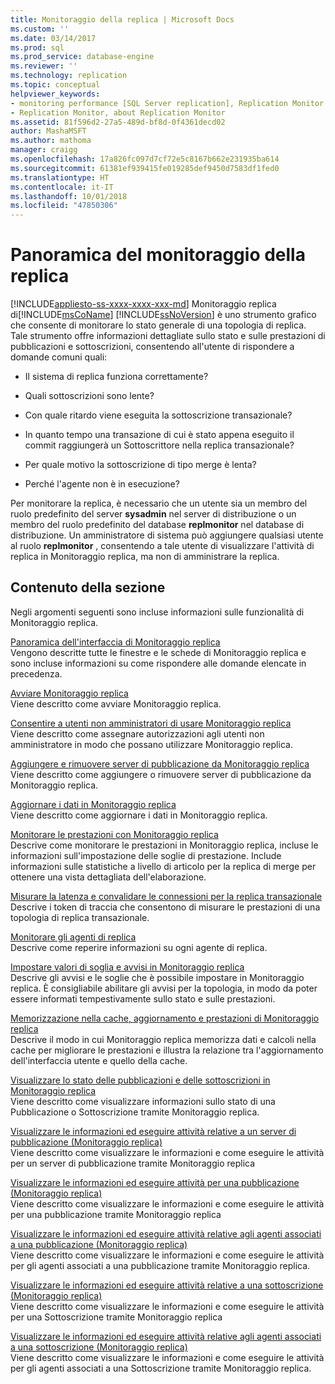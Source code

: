 ```yaml
---
title: Monitoraggio della replica | Microsoft Docs
ms.custom: ''
ms.date: 03/14/2017
ms.prod: sql
ms.prod_service: database-engine
ms.reviewer: ''
ms.technology: replication
ms.topic: conceptual
helpviewer_keywords:
- monitoring performance [SQL Server replication], Replication Monitor
- Replication Monitor, about Replication Monitor
ms.assetid: 81f596d2-27a5-489d-bf8d-0f4361decd02
author: MashaMSFT
ms.author: mathoma
manager: craigg
ms.openlocfilehash: 17a826fc097d7cf72e5c8167b662e231935ba614
ms.sourcegitcommit: 61381ef939415fe019285def9450d7583df1fed0
ms.translationtype: HT
ms.contentlocale: it-IT
ms.lasthandoff: 10/01/2018
ms.locfileid: "47850306"
---
```

# <a name="monitoring-replication-overview"></a>Panoramica del monitoraggio della replica
[!INCLUDE[appliesto-ss-xxxx-xxxx-xxx-md](../../../includes/appliesto-ss-xxxx-xxxx-xxx-md.md)]
  Monitoraggio replica di[!INCLUDE[msCoName](../../../includes/msconame-md.md)] [!INCLUDE[ssNoVersion](../../../includes/ssnoversion-md.md)] è uno strumento grafico che consente di monitorare lo stato generale di una topologia di replica. Tale strumento offre informazioni dettagliate sullo stato e sulle prestazioni di pubblicazioni e sottoscrizioni, consentendo all'utente di rispondere a domande comuni quali:  
  
-   Il sistema di replica funziona correttamente?  
  
-   Quali sottoscrizioni sono lente?  
  
-   Con quale ritardo viene eseguita la sottoscrizione transazionale?  
  
-   In quanto tempo una transazione di cui è stato appena eseguito il commit raggiungerà un Sottoscrittore nella replica transazionale?  
  
-   Per quale motivo la sottoscrizione di tipo merge è lenta?  
  
-   Perché l'agente non è in esecuzione?  
  
 Per monitorare la replica, è necessario che un utente sia un membro del ruolo predefinito del server **sysadmin** nel server di distribuzione o un membro del ruolo predefinito del database **replmonitor** nel database di distribuzione. Un amministratore di sistema può aggiungere qualsiasi utente al ruolo **replmonitor** , consentendo a tale utente di visualizzare l'attività di replica in Monitoraggio replica, ma non di amministrare la replica.  
  
## <a name="in-this-section"></a>Contenuto della sezione  
 Negli argomenti seguenti sono incluse informazioni sulle funzionalità di Monitoraggio replica.  
  
 [Panoramica dell'interfaccia di Monitoraggio replica](../../../relational-databases/replication/monitor/overview-of-the-replication-monitor-interface.md)  
 Vengono descritte tutte le finestre e le schede di Monitoraggio replica e sono incluse informazioni su come rispondere alle domande elencate in precedenza.  
  
 [Avviare Monitoraggio replica](../../../relational-databases/replication/monitor/start-the-replication-monitor.md)  
 Viene descritto come avviare Monitoraggio replica.  
  
 [Consentire a utenti non amministratori di usare Monitoraggio replica](../../../relational-databases/replication/monitor/allow-non-administrators-to-use-replication-monitor.md)  
 Viene descritto come assegnare autorizzazioni agli utenti non amministratore in modo che possano utilizzare Monitoraggio replica.  
  
 [Aggiungere e rimuovere server di pubblicazione da Monitoraggio replica](../../../relational-databases/replication/monitor/add-and-remove-publishers-from-replication-monitor.md)  
 Viene descritto come aggiungere o rimuovere server di pubblicazione da Monitoraggio replica.  
  
 [Aggiornare i dati in Monitoraggio replica](../../../relational-databases/replication/monitor/refresh-data-in-replication-monitor.md)  
 Viene descritto come aggiornare i dati in Monitoraggio replica.  
  
 [Monitorare le prestazioni con Monitoraggio replica](../../../relational-databases/replication/monitor/monitor-performance-with-replication-monitor.md)  
 Descrive come monitorare le prestazioni in Monitoraggio replica, incluse le informazioni sull'impostazione delle soglie di prestazione. Include informazioni sulle statistiche a livello di articolo per la replica di merge per ottenere una vista dettagliata dell'elaborazione.  
  
 [Misurare la latenza e convalidare le connessioni per la replica transazionale](../../../relational-databases/replication/monitor/measure-latency-and-validate-connections-for-transactional-replication.md)  
 Descrive i token di traccia che consentono di misurare le prestazioni di una topologia di replica transazionale.  
  
 [Monitorare gli agenti di replica](../../../relational-databases/replication/monitor/monitor-replication-agents.md)  
 Descrive come reperire informazioni su ogni agente di replica.  
  
 [Impostare valori di soglia e avvisi in Monitoraggio replica](../../../relational-databases/replication/monitor/set-thresholds-and-warnings-in-replication-monitor.md)  
 Descrive gli avvisi e le soglie che è possibile impostare in Monitoraggio replica. È consigliabile abilitare gli avvisi per la topologia, in modo da poter essere informati tempestivamente sullo stato e sulle prestazioni.  
  
 [Memorizzazione nella cache, aggiornamento e prestazioni di Monitoraggio replica](../../../relational-databases/replication/monitor/caching-refresh-and-replication-monitor-performance.md)  
 Descrive il modo in cui Monitoraggio replica memorizza dati e calcoli nella cache per migliorare le prestazioni e illustra la relazione tra l'aggiornamento dell'interfaccia utente e quello della cache.  
  
 [Visualizzare lo stato delle pubblicazioni e delle sottoscrizioni in Monitoraggio replica](../../../relational-databases/replication/monitor/view-publication-and-subscription-status-in-replication-monitor.md)  
 Viene descritto come visualizzare informazioni sullo stato di una Pubblicazione o Sottoscrizione tramite Monitoraggio replica.  
  
 [Visualizzare le informazioni ed eseguire attività relative a un server di pubblicazione &#40;Monitoraggio replica&#41;](../../../relational-databases/replication/monitor/view-information-and-perform-tasks-for-a-publisher-replication-monitor.md)  
 Viene descritto come visualizzare le informazioni e come eseguire le attività per un server di pubblicazione tramite Monitoraggio replica  
  
 [Visualizzare le informazioni ed eseguire attività per una pubblicazione &#40;Monitoraggio replica&#41;](../../../relational-databases/replication/monitor/view-information-and-perform-tasks-for-a-publication-replication-monitor.md)  
 Viene descritto come visualizzare le informazioni e come eseguire le attività per una pubblicazione tramite Monitoraggio replica  
  
 [Visualizzare le informazioni ed eseguire attività relative agli agenti associati a una pubblicazione &#40;Monitoraggio replica&#41;](../../../relational-databases/replication/monitor/view-information-and-perform-tasks-for-publication-agents.md)  
 Viene descritto come visualizzare le informazioni e come eseguire le attività per gli agenti associati a una pubblicazione tramite Monitoraggio replica.  
  
 [Visualizzare le informazioni ed eseguire attività relative a una sottoscrizione &#40;Monitoraggio replica&#41;](../../../relational-databases/replication/monitor/view-information-and-perform-tasks-for-a-subscription-replication-monitor.md)  
 Viene descritto come visualizzare le informazioni e come eseguire le attività per una Sottoscrizione tramite Monitoraggio replica  
  
 [Visualizzare le informazioni ed eseguire attività relative agli agenti associati a una sottoscrizione &#40;Monitoraggio replica&#41;](../../../relational-databases/replication/monitor/view-information-and-perform-tasks-for-subscription-agents.md)  
 Viene descritto come visualizzare le informazioni e come eseguire le attività per gli agenti associati a una Sottoscrizione tramite Monitoraggio replica.  
  
  
